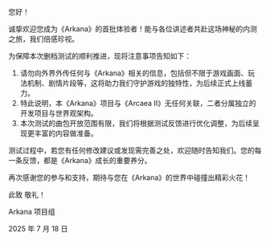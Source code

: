 您好！

诚挚欢迎您成为《Arkana》的首批体验者！能与各位讲述者共赴这场神秘的内测之旅，我们倍感珍视。

为保障本次删档测试的顺利推进，现将注意事项告知如下：

1. 请勿向外界外传任何与《Arkana》相关的信息，包括但不限于游戏画面、玩法机制、剧情片段等，这将助力我们守护游戏的独特性，为后续正式上线蓄力。
2. 特此说明，本《Arkana》项目与《Arcaea II》无任何关联，二者分属独立的开发项目与世界观架构。
3. 本次测试的曲包开放范围有限，我们将根据测试反馈进行优化调整，为后续呈现更丰富的内容做准备。

测试过程中，若您有任何修改建议或发现需完善之处，欢迎随时告知我们。您的每一条反馈，都是《Arkana》成长的重要养分。

再次感谢您的参与和支持，期待与您在《Arkana》的世界中碰撞出精彩火花！

此致
敬礼！

Arkana 项目组

2025 年 7 月 18 日